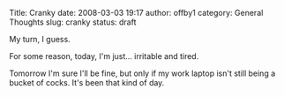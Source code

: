 Title: Cranky
date: 2008-03-03 19:17
author: offby1
category: General Thoughts
slug: cranky
status: draft

My turn, I guess.

For some reason, today, I'm just\... irritable and tired.

Tomorrow I'm sure I'll be fine, but only if my work laptop isn't still being a bucket of cocks. It's been that kind of day.
